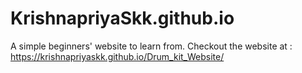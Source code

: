 # KrishnapriyaSkk.github.io
A simple beginners' website to learn from.
Checkout the website at : https://krishnapriyaskk.github.io/Drum_kit_Website/
